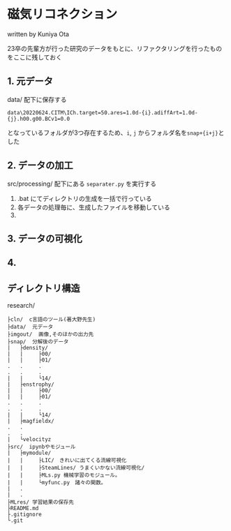 # 磁気リコネクション
<right>written by Kuniya Ota</right>

23卒の先輩方が行った研究のデータをもとに、リファクタリングを行ったものをここに残しておく

## 1. 元データ
data/ 配下に保存する  
```
data\20220624.CITM\ICh.target=50.ares=1.0d-{i}.adiffArt=1.0d-{j}.h00.g00.BCv1=0.0
```
となっているフォルダが3つ存在するため、`i`, `j` からフォルダ名を`snap+{i+j}`とした


## 2. データの加工
src/processing/ 配下にある `separater.py` を実行する  

1. .bat にてディレクトリの生成を一括で行っている
2. 各データの処理毎に、生成したファイルを移動している
3. 

## 3. データの可視化



## 4. 




## ディレクトリ構造
research/

    ├cln/  c言語のツール(著大野先生)
    ├data/  元データ
    ├imgout/  画像,そのほかの出力先
    ├snap/  分解後のデータ
    |   ├density/
    |   |     ├00/
    |   |     ├01/
    .   .     .
    .   .     .
    |   |     └14/
    |   ├enstrophy/
    |   |     ├00/
    |   |     ├01/
    .   .     .
    .   .     .
    |   |     └14/
    |   ├magfieldx/
    .   .
    .   .
    |   └velocityz
    ├src/  ipynbやモジュール
    |   ├mymodule/
    |   |     ├LIC/　きれいに出てくる流線可視化
    |   |     ├SteamLines/ うまくいかない流線可視化/
    |   |     ├MLs.py 機械学習のモジュール。
    |   |     └myfunc.py　諸々の関数。
    |   .   
    |   .   
    ├MLres/ 学習結果の保存先
    ├README.md
    ├.gitignore
    └.git
